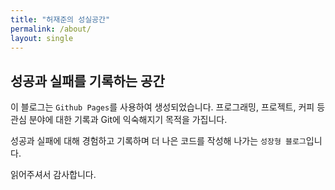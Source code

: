 ```yaml
---
title: "허재준의 성실공간"
permalink: /about/
layout: single
---
```


## 성공과 실패를 기록하는 공간

이 블로그는 `Github Pages`를 사용하여 생성되었습니다.
프로그래밍, 프로젝트, 커피 등 관심 분야에 대한 기록과 Git에 익숙해지기 목적을 가집니다.

성공과 실패에 대해 경험하고 기록하며 더 나은 코드를 작성해 나가는 `성장형 블로그`입니다.

읽어주셔서 감사합니다.